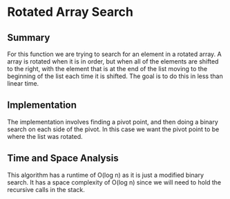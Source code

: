 # Rotated Array Search

## Summary

For this function we are trying to search for an element in a rotated array. A array is rotated when it is
in order, but when all of the elements are shifted to the right, with the element that is at the end of the
list moving to the beginning of the list each time it is shifted. The goal is to do this in less than
linear time.

## Implementation

The implementation involves finding a pivot point, and then doing a binary search on each side of the pivot.
In this case we want the pivot point to be where the list was rotated.

## Time and Space Analysis
This algorithm has a runtime of O(log n) as it is just a modified binary search. It has a space complexity
of O(log n) since we will need to hold the recursive calls in the stack.